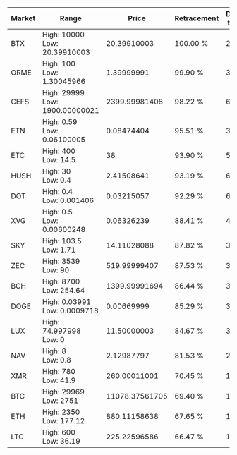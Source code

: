 | Market | Range | Price| Retracement | Doubles to 50% |
| --- | --- | --- | --- | --- |
| BTX | High: 10000<br />Low: 20.39910003 | 20.39910003 | 100.00 % | 245.61 |
| ORME | High: 100<br />Low: 1.30045966 | 1.39999991 | 99.90 % | 36.18 |
| CEFS | High: 29999<br />Low: 1900.00000021 | 2399.99981408 | 98.22 % | 6.65 |
| ETN | High: 0.59<br />Low: 0.06100005 | 0.08474404 | 95.51 % | 3.84 |
| ETC | High: 400<br />Low: 14.5 | 38 | 93.90 % | 5.45 |
| HUSH | High: 30<br />Low: 0.4 | 2.41508641 | 93.19 % | 6.29 |
| DOT | High: 0.4<br />Low: 0.001406 | 0.03215057 | 92.29 % | 6.24 |
| XVG | High: 0.5<br />Low: 0.00600248 | 0.06326239 | 88.41 % | 4.00 |
| SKY | High: 103.5<br />Low: 1.71 | 14.11028088 | 87.82 % | 3.73 |
| ZEC | High: 3539<br />Low: 90 | 519.99999407 | 87.53 % | 3.49 |
| BCH | High: 8700<br />Low: 254.64 | 1399.99991694 | 86.44 % | 3.20 |
| DOGE | High: 0.03991<br />Low: 0.0009718 | 0.00669999 | 85.29 % | 3.05 |
| LUX | High: 74.997998<br />Low: 0 | 11.50000003 | 84.67 % | 3.26 |
| NAV | High: 8<br />Low: 0.8 | 2.12987797 | 81.53 % | 2.07 |
| XMR | High: 780<br />Low: 41.9 | 260.00011001 | 70.45 % | 1.58 |
| BTC | High: 29969<br />Low: 2751 | 11078.37561705 | 69.40 % | 1.48 |
| ETH | High: 2350<br />Low: 177.12 | 880.11158638 | 67.65 % | 1.44 |
| LTC | High: 600<br />Low: 36.19 | 225.22596586 | 66.47 % | 1.41 |
